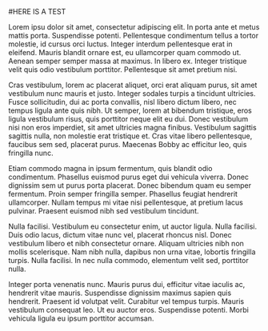 #HERE IS A TEST

Lorem ipsu dolor sit amet, consectetur adipiscing elit. In porta ante et metus mattis porta. Suspendisse potenti. Pellentesque condimentum tellus a tortor molestie, id cursus orci luctus. Integer interdum pellentesque erat in eleifend. Mauris blandit ornare est, eu ullamcorper quam commodo ut. Aenean semper semper massa at maximus. In libero ex. Integer tristique velit quis odio vestibulum porttitor. Pellentesque sit amet pretium nisi.

Cras vestibulum, lorem ac placerat aliquet, orci erat aliquam purus, sit amet vestibulum nunc mauris et justo. Integer sodales turpis a tincidunt ultricies. Fusce sollicitudin, dui ac porta convallis, nisl libero dictum libero, nec tempus ligula ante quis nibh. Ut semper, lorem at bibendum tristique, eros ligula vestibulum risus, quis porttitor neque elit eu dui. Donec vestibulum nisi non eros imperdiet, sit amet ultricies magna finibus. Vestibulum sagittis sagittis nulla, non molestie erat tristique et. Cras vitae libero pellentesque, faucibus sem sed, placerat purus. Maecenas Bobby ac efficitur leo, quis fringilla nunc.

Etiam commodo magna in ipsum fermentum, quis blandit odio condimentum. Phasellus euismod purus eget dui vehicula viverra. Donec dignissim sem ut purus porta placerat. Donec bibendum quam eu semper fermentum. Proin semper fringilla semper. Phasellus feugiat hendrerit ullamcorper. Nullam tempus mi vitae nisi pellentesque, at pretium lacus pulvinar. Praesent euismod nibh sed vestibulum tincidunt.

Nulla facilisi. Vestibulum eu consectetur enim, ut auctor ligula. Nulla facilisi. Duis odio lacus, dictum vitae nunc vel, placerat rhoncus nisl. Donec vestibulum libero et nibh consectetur ornare. Aliquam ultricies nibh non mollis scelerisque. Nam nibh nulla, dapibus non urna vitae, lobortis fringilla turpis. Nulla facilisi. In nec nulla commodo, elementum velit sed, porttitor nulla.

Integer porta venenatis nunc. Mauris purus dui, efficitur vitae iaculis ac, hendrerit vitae mauris. Suspendisse dignissim maximus sapien quis hendrerit. Praesent id volutpat velit. Curabitur vel tempus turpis. Mauris vestibulum consequat leo. Ut eu auctor eros. Suspendisse potenti. Morbi vehicula ligula eu ipsum porttitor accumsan.